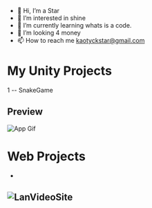 - 👋 Hi, I’m a Star
- 👀 I’m interested in shine
- 🌱 I’m currently learning whats is a code.
- 💞️ I’m looking 4 money
- 📫 How to reach me kaotyckstar@gmail.com

<!---
 is a ✨ special ✨ repository because its `README.md` (this file) appears on your GitHub profile.
You can click the Preview link to take a look at your changes.
--->

# My Unity Projects

1 -- SnakeGame
## Preview
![App Gif](https://github.com/rnds1/Purpurina/blob/main/Assets/snakegame2.gif?raw=true)


# Web Projects
-

 ## ![LanVideoSite](https://github.com/rnds1/LocalVideosLan#localvideoslan)
